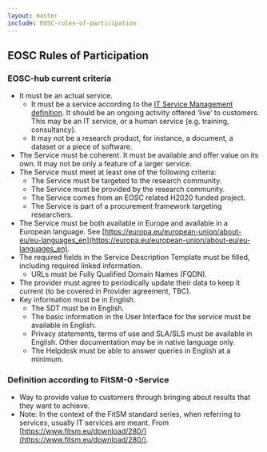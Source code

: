 ```yaml
---
layout: master
include: EOSC-rules-of-participation
---
```


## EOSC Rules of Participation

### EOSC-hub current criteria
* It must be an actual service.
    * It must be a service according to the [IT Service Management definition](#definition-according-to-fitsm-0-service). It should be an ongoing activity offered ‘live’ to customers. This may be an IT service, or a human service (e.g. training, consultancy).
    * It may not be a research product, for instance, a document, a dataset or a piece of software.
* The Service must be coherent. It must be available and offer value on its own. It may not be only a feature of a larger service.
* The Service must meet at least one of the following criteria:
    * The Service must be targeted to the research community.
    * The Service must be provided by the research community.
    * The Service comes from an EOSC related H2020 funded project.
    * The Service is part of a procurement framework targeting researchers.
* The Service must be both available in Europe and available in a European language. See [https://europa.eu/european-union/about-eu/eu-languages_en](https://europa.eu/european-union/about-eu/eu-languages_en).
* The required fields in the Service Description Template must be filled, including required linked information.
    * URLs must be Fully Qualified Domain Names (FQDN).
* The provider must agree to periodically update their data to keep it current (to be covered in Provider agreement, TBC).
* Key information must be in English.
    * The SDT must be in English.
    * The basic information in the User Interface for the service must be available in English.
    * Privacy statements, terms of use and SLA/SLS must be available in English. Other documentation may be in native language only.
    * The Helpdesk must be able to answer queries in English at a minimum.
  
### Definition according to FitSM-0 -Service 
* Way to provide value to customers through bringing about results that they want to achieve.
* Note: In the context of the FitSM standard series, when referring to services, usually IT services are meant. From [https://www.fitsm.eu/download/280/](https://www.fitsm.eu/download/280/).
            
